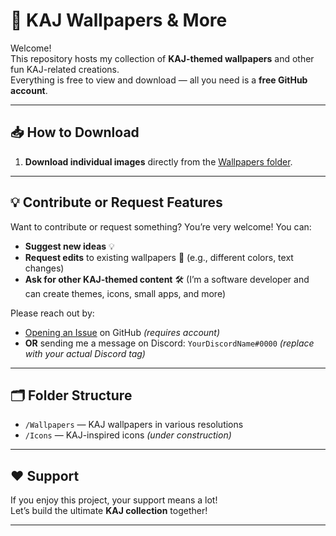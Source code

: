 # 🌟 KAJ Wallpapers & More

Welcome!  
This repository hosts my collection of **KAJ-themed wallpapers** and other fun KAJ-related creations.  
Everything is free to view and download — all you need is a **free GitHub account**.

---

## 📥 How to Download

1. **Download individual images** directly from the [Wallpapers folder](https://github.com/fallingstar12366/kaj-community-art/tree/main/Wallpapers).

---

## 💡 Contribute or Request Features

Want to contribute or request something? You’re very welcome! You can:  
- **Suggest new ideas** 💡  
- **Request edits** to existing wallpapers 🎨 (e.g., different colors, text changes)  
- **Ask for other KAJ-themed content** 🛠 (I’m a software developer and can create themes, icons, small apps, and more)  

Please reach out by:  
- [Opening an Issue](../../issues) on GitHub *(requires account)*  
- **OR** sending me a message on Discord: `YourDiscordName#0000` *(replace with your actual Discord tag)*

---

## 🗂 Folder Structure
- `/Wallpapers` — KAJ wallpapers in various resolutions  
- `/Icons` — KAJ-inspired icons *(under construction)*  
---

## ❤️ Support  
If you enjoy this project, your support means a lot!  
Let’s build the ultimate **KAJ collection** together!

---
